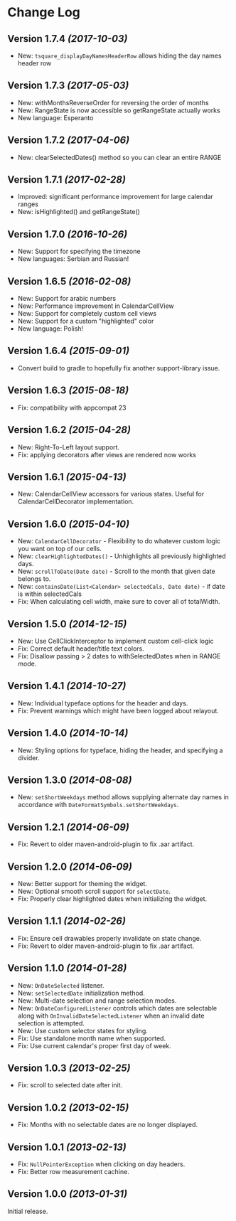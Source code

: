 Change Log
==========

Version 1.7.4 *(2017-10-03)*
----------------------------

 * New: `tsquare_displayDayNamesHeaderRow` allows hiding the day names header row

Version 1.7.3 *(2017-05-03)*
----------------------------

 * New: withMonthsReverseOrder for reversing the order of months
 * New: RangeState is now accessible so getRangeState actually works
 * New language: Esperanto

Version 1.7.2 *(2017-04-06)*
----------------------------

 * New: clearSelectedDates() method so you can clear an entire RANGE

Version 1.7.1 *(2017-02-28)*
----------------------------

 * Improved: significant performance improvement for large calendar ranges
 * New: isHighlighted() and getRangeState()

Version 1.7.0 *(2016-10-26)*
----------------------------

 * New: Support for specifying the timezone
 * New languages: Serbian and Russian!

Version 1.6.5 *(2016-02-08)*
----------------------------

 * New: Support for arabic numbers
 * New: Performance improvement in CalendarCellView
 * New: Support for completely custom cell views
 * New: Support for a custom "highlighted" color
 * New language: Polish!

Version 1.6.4 *(2015-09-01)*
----------------------------

 * Convert build to gradle to hopefully fix another support-library issue.

Version 1.6.3 *(2015-08-18)*
----------------------------

 * Fix: compatibility with appcompat 23

Version 1.6.2 *(2015-04-28)*
----------------------------

 * New: Right-To-Left layout support.
 * Fix: applying decorators after views are rendered now works

Version 1.6.1 *(2015-04-13)*
----------------------------

 * New: CalendarCellView accessors for various states.  Useful for CalendarCellDecorator implementation.

Version 1.6.0 *(2015-04-10)*
----------------------------

 * New: `CalendarCellDecorator` - Flexibility to do whatever custom logic you want on top of our cells.
 * New: `clearHighlightedDates()` - Unhighlights all previously highlighted days.
 * New: `scrollToDate(Date date)` - Scroll to the month that given date belongs to.
 * New: `containsDate(List<Calendar> selectedCals, Date date)` - if date is within selectedCals
 * Fix: When calculating cell width, make sure to cover all of totalWidth.

Version 1.5.0 *(2014-12-15)*
----------------------------

 * New: Use CellClickInterceptor to implement custom cell-click logic
 * Fix: Correct default header/title text colors.
 * Fix: Disallow passing > 2 dates to withSelectedDates when in RANGE mode.

Version 1.4.1 *(2014-10-27)*
----------------------------

 * New: Individual typeface options for the header and days.
 * Fix: Prevent warnings which might have been logged about relayout. 


Version 1.4.0 *(2014-10-14)*
----------------------------

 * New: Styling options for typeface, hiding the header, and specifying a divider.


Version 1.3.0 *(2014-08-08)*
----------------------------

 * New: `setShortWeekdays` method allows supplying alternate day names in accordance
   with `DateFormatSymbols.setShortWeekdays`.


Version 1.2.1 *(2014-06-09)*
----------------------------

 * Fix: Revert to older maven-android-plugin to fix .aar artifact.


Version 1.2.0 *(2014-06-09)*
----------------------------

 * New: Better support for theming the widget.
 * New: Optional smooth scroll support for `selectDate`.
 * Fix: Properly clear highlighted dates when initializing the widget.


Version 1.1.1 *(2014-02-26)*
----------------------------

 * Fix: Ensure cell drawables properly invalidate on state change.
 * Fix: Revert to older maven-android-plugin to fix .aar artifact.


Version 1.1.0 *(2014-01-28)*
----------------------------

 * New: `OnDateSelected` listener.
 * New: `setSelectedDate` initialization method.
 * New: Multi-date selection and range selection modes.
 * New: `OnDateConfiguredListener` controls which dates are selectable along with
   `OnInvalidDateSelectedListener` when an invalid date selection is attempted.
 * New: Use custom selector states for styling.
 * Fix: Use standalone month name when supported.
 * Fix: Use current calendar's proper first day of week.


Version 1.0.3 *(2013-02-25)*
----------------------------

 * Fix: scroll to selected date after init.


Version 1.0.2 *(2013-02-15)*
----------------------------

 * Fix: Months with no selectable dates are no longer displayed.


Version 1.0.1 *(2013-02-13)*
----------------------------

 * Fix: `NullPointerException` when clicking on day headers.
 * Fix: Better row measurement cachine.


Version 1.0.0 *(2013-01-31)*
----------------------------

Initial release.
